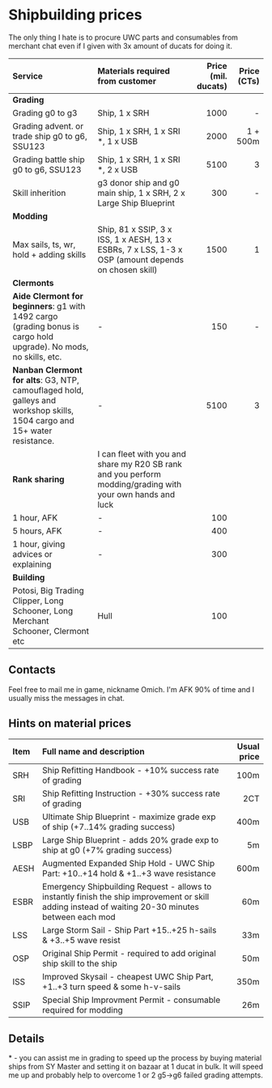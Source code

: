 # Shipbuilding prices

The only thing I hate is to procure UWC parts and consumables from merchant chat even if I given with 3x amount of ducats for doing it.

| Service | Materials required from customer | Price (mil. ducats) | Price (CTs)|
| :--- | :--- | ---: | ---: |
|**Grading**|
| Grading g0 to g3 |Ship, 1 x SRH|1000|-|
| Grading advent. or trade ship g0 to g6, SSU123|Ship, 1 x SRH, 1 x SRI \*, 1 x USB|2000|1 + 500m|
| Grading battle ship g0 to g6, SSU123|Ship, 1 x SRH, 1 x SRI \*, 2 x USB |5100|3|
| Skill inherition|g3 donor ship and g0 main ship, 1 x SRH, 2 x Large Ship Blueprint|300|-|
|**Modding**|
| Max sails, ts, wr, hold + adding skills|Ship, 81 x SSIP, 3 x ISS, 1 x AESH, 13 x ESBRs, 7 x LSS, 1-3 x OSP (amount depends on chosen skill)|1500|1|
|**Clermonts**|
|**Aide Clermont for beginners**: g1 with 1492 cargo (grading bonus is cargo hold upgrade). No mods, no skills, etc.|-|150|-|
|**Nanban Clermont for alts**: G3, NTP, camouflaged hold, galleys and workshop skills, 1504 cargo and 15+ water resistance.|-|5100|3|
|**Rank sharing**|I can fleet with you and share my R20 SB rank and you perform modding/grading with your own hands and luck|||
|1 hour, AFK|-|100||
|5 hours, AFK|-|400||
|1 hour, giving advices or explaining|-|300||
|**Building**|
|Potosi, Big Trading Clipper, Long Schooner, Long Merchant Schooner, Clermont etc|Hull|100|

## Contacts

Feel free to mail me in game, nickname Omich. I'm AFK 90% of time and I usually miss the messages in chat.

## Hints on material prices

| Item | Full name and description | Usual price |
| :--- | :--- | ---: |
| SRH | Ship Refitting Handbook - +10% success rate of grading | 100m |
| SRI | Ship Refitting Instruction - +30% success rate of grading | 2CT |
| USB | Ultimate Ship Blueprint - maximize grade exp of ship (+7..14% grading success) | 400m |
| LSBP | Large Ship Blueprint - adds 20% grade exp to ship at g0 (+7% grading success) | 5m |
| AESH | Augmented Expanded Ship Hold - UWC Ship Part: +10..+14 hold & +1..+3 wave resistance | 600m |
| ESBR | Emergency Shipbuilding Request - allows to instantly finish the ship improvement or skill adding instead of waiting 20-30 minutes between each mod | 60m |
| LSS | Large Storm Sail - Ship Part +15..+25 h-sails & +3..+5 wave resist | 33m |
| OSP | Original Ship Permit - required to add original ship skill to the ship | 50m |
| ISS | Improved Skysail - cheapest UWC Ship Part, +1..+3 turn speed & some h-v-sails | 350m |
| SSIP | Special Ship Improvment Permit - consumable required for modding | 26m |

## Details

\* - you can assist me in grading to speed up the process by buying material ships from SY Master and setting it on bazaar at 1 ducat in bulk. It will speed me up and probably help to overcome 1 or 2 g5->g6 failed grading attempts.
